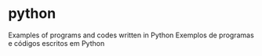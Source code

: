 # python

Examples of programs and codes written in Python
Exemplos de programas e códigos escritos em Python
